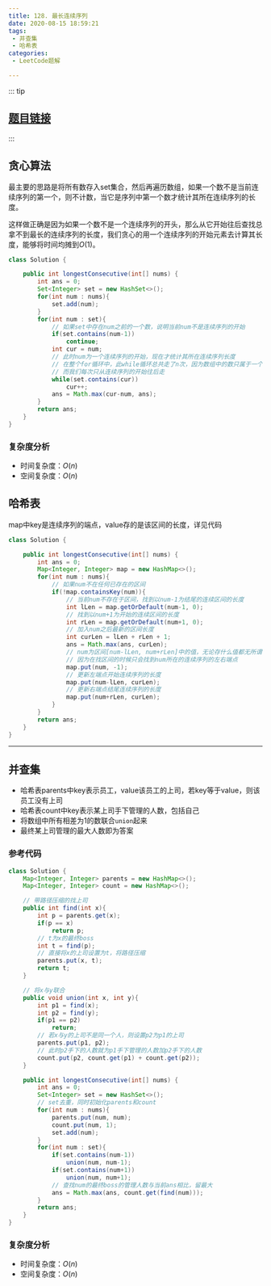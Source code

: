 ```yaml
---
title: 128. 最长连续序列
date: 2020-08-15 18:59:21
tags:
 - 并查集 
 - 哈希表
categories:
 - LeetCode题解

---
```


::: tip

## [题目链接](https://leetcode-cn.com/problems/longest-consecutive-sequence/)

:::

## 贪心算法

最主要的思路是将所有数存入set集合，然后再遍历数组，如果一个数不是当前连续序列的第一个，则不计数，当它是序列中第一个数才统计其所在连续序列的长度。

这样做正确是因为如果一个数不是一个连续序列的开头，那么从它开始往后查找总拿不到最长的连续序列的长度，我们贪心的用一个连续序列的开始元素去计算其长度，能够将时间均摊到$O(1)$。

```java
class Solution {

    public int longestConsecutive(int[] nums) {
        int ans = 0;
        Set<Integer> set = new HashSet<>();
        for(int num : nums){
            set.add(num);
        }
        for(int num : set){
            // 如果set中存在num之前的一个数，说明当前num不是连续序列的开始
            if(set.contains(num-1))
                continue;
            int cur = num;
            // 此时num为一个连续序列的开始，现在才统计其所在连续序列长度
            // 在整个for循环中，此while循环总共走了n次，因为数组中的数只属于一个连续序列
            // 而我们每次只从连续序列的开始往后走
            while(set.contains(cur))
                cur++;
            ans = Math.max(cur-num, ans);
        }
        return ans;
    }
}
```

### 复杂度分析

- 时间复杂度：$O(n)$
- 空间复杂度：$O(n)$

## 哈希表

map中key是连续序列的端点，value存的是该区间的长度，详见代码

```java
class Solution {

    public int longestConsecutive(int[] nums) {
        int ans = 0;
        Map<Integer, Integer> map = new HashMap<>();
        for(int num : nums){
            // 如果num不在任何已存在的区间
            if(!map.containsKey(num)){
                // 当前num不存在于区间，找到以num-1为结尾的连续区间的长度
                int lLen = map.getOrDefault(num-1, 0);
                // 找到以num+1为开始的连续区间的长度
                int rLen = map.getOrDefault(num+1, 0);
                // 加入num之后最新的区间长度
                int curLen = lLen + rLen + 1;
                ans = Math.max(ans, curLen);
                // num为区间[num-lLen, num+rLen]中的值，无论存什么值都无所谓
                // 因为在找区间的时候只会找到num所在的连续序列的左右端点
                map.put(num, -1);
                // 更新左端点开始连续序列的长度
                map.put(num-lLen, curLen);
                // 更新右端点结尾连续序列的长度
                map.put(num+rLen, curLen);
            }
        }
        return ans;
    }
}
```

---

## 并查集

- 哈希表parents中key表示员工，value该员工的上司，若key等于value，则该员工没有上司
- 哈希表count中key表示某上司手下管理的人数，包括自己
- 将数组中所有相差为1的数联合`union`起来
- 最终某上司管理的最大人数即为答案

### 参考代码

```java
class Solution {
    Map<Integer, Integer> parents = new HashMap<>();
    Map<Integer, Integer> count = new HashMap<>();

    // 带路径压缩的找上司
    public int find(int x){
        int p = parents.get(x);
        if(p == x)
            return p;
        // t为x的最终boss
        int t = find(p);
        // 直接将x的上司设置为t，将路径压缩
        parents.put(x, t);
        return t;
    }

    // 将x与y联合
    public void union(int x, int y){
        int p1 = find(x);
        int p2 = find(y);
        if(p1 == p2)
            return;
        // 若x与y的上司不是同一个人，则设置p2为p1的上司
        parents.put(p1, p2);
        // 此时p2手下的人数就为p1手下管理的人数加p2手下的人数
        count.put(p2, count.get(p1) + count.get(p2));
    }

    public int longestConsecutive(int[] nums) {
        int ans = 0;
        Set<Integer> set = new HashSet<>();
        // set去重，同时初始化parents和count
        for(int num : nums){
            parents.put(num, num);
            count.put(num, 1);
            set.add(num);
        }
        for(int num : set){
            if(set.contains(num-1))
                union(num, num-1);
            if(set.contains(num+1))
                union(num, num+1);
            // 查找num的最终boss的管理人数与当前ans相比，留最大
            ans = Math.max(ans, count.get(find(num)));
        }
        return ans;
    }
}
```

### 复杂度分析

- 时间复杂度：$O(n)$
- 空间复杂度：$O(n)$